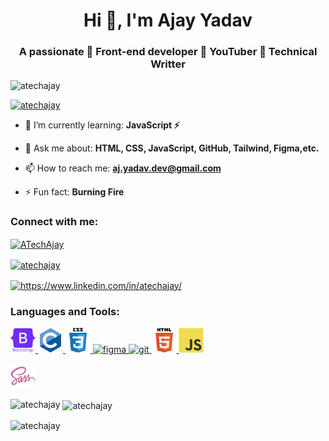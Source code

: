 <h1 align="center">Hi 👋, I'm Ajay Yadav</h1>
<h3 align="center">A passionate 💛 Front-end developer 💛 YouTuber 💛 Technical Writter</h3>

<p align="left"> <img src="https://komarev.com/ghpvc/?username=atechajay&label=Profile%20views&color=0e75b6&style=flat" alt="atechajay" /> </p>

<p align="left"> <a href="https://twitter.com/atechajay" target="blank"><img src="https://img.shields.io/twitter/follow/atechajay?logo=twitter&style=for-the-badge" alt="atechajay" /></a> </p>

- 🌱 I’m currently learning: **JavaScript ⚡**

- 💬 Ask me about: **HTML, CSS, JavaScript, GitHub, Tailwind, Figma,etc.**

- 📫 How to reach me: **aj.yadav.dev@gmail.com**

- ⚡ Fun fact: **Burning Fire**

<h3 align="left">Connect with me:</h3>
<p align="left">
<a href="https://www.youtube.com/c/atechajay/" target="blank"><img align="center" src="https://raw.githubusercontent.com/rahuldkjain/github-profile-readme-generator/master/src/images/icons/Social/youtube.svg" alt="ATechAjay" height="30" width="40" /></a>
  
<a href="https://twitter.com/atechajay" target="blank"><img align="center" src="https://raw.githubusercontent.com/rahuldkjain/github-profile-readme-generator/master/src/images/icons/Social/twitter.svg" alt="atechajay" height="30" width="40" /></a>
  
<a href="https://linkedin.com/in/https://www.linkedin.com/in/atechajay/" target="blank"><img align="center" src="https://raw.githubusercontent.com/rahuldkjain/github-profile-readme-generator/master/src/images/icons/Social/linked-in-alt.svg" alt="https://www.linkedin.com/in/atechajay/" height="30" width="40" /></a>

</p>

<h3 align="left">Languages and Tools:</h3>
<p align="left"> <a href="https://getbootstrap.com" target="_blank" rel="noreferrer"> <img src="https://raw.githubusercontent.com/devicons/devicon/master/icons/bootstrap/bootstrap-plain-wordmark.svg" alt="bootstrap" width="40" height="40"/> </a> <a href="https://www.cprogramming.com/" target="_blank" rel="noreferrer"> <img src="https://raw.githubusercontent.com/devicons/devicon/master/icons/c/c-original.svg" alt="c" width="40" height="40"/> </a> <a href="https://www.w3schools.com/css/" target="_blank" rel="noreferrer"> <img src="https://raw.githubusercontent.com/devicons/devicon/master/icons/css3/css3-original-wordmark.svg" alt="css3" width="40" height="40"/> </a> <a href="https://www.figma.com/" target="_blank" rel="noreferrer"> <img src="https://www.vectorlogo.zone/logos/figma/figma-icon.svg" alt="figma" width="40" height="40"/> </a> <a href="https://git-scm.com/" target="_blank" rel="noreferrer"> <img src="https://www.vectorlogo.zone/logos/git-scm/git-scm-icon.svg" alt="git" width="40" height="40"/> </a> <a href="https://www.w3.org/html/" target="_blank" rel="noreferrer"> <img src="https://raw.githubusercontent.com/devicons/devicon/master/icons/html5/html5-original-wordmark.svg" alt="html5" width="40" height="40"/> </a> <a href="https://developer.mozilla.org/en-US/docs/Web/JavaScript" target="_blank" rel="noreferrer"> <img src="https://raw.githubusercontent.com/devicons/devicon/master/icons/javascript/javascript-original.svg" alt="javascript" width="40" height="40"/> </a> 
  
  <a href="https://sass-lang.com" target="_blank" rel="noreferrer"> <img src="https://raw.githubusercontent.com/devicons/devicon/master/icons/sass/sass-original.svg" alt="sass" width="40" height="40"/> </a> </p>

<p><img align="left" src="https://github-readme-stats.vercel.app/api/top-langs?username=atechajay&show_icons=true&locale=en&layout=compact" alt="atechajay" /></p>

<p>&nbsp;<img align="center" src="https://github-readme-stats.vercel.app/api?username=atechajay&show_icons=true&locale=en" alt="atechajay" /></p>

<p><img align="center" src="https://github-readme-streak-stats.herokuapp.com/?user=atechajay&" alt="atechajay" /></p>
